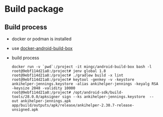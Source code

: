 # Build package

## Build process

* docker or podman is installed
* use [docker-android-build-box](https://github.com/mingchen/docker-android-build-box)
* build process

    ```
    docker run -v `pwd`:/project -it mingc/android-build-box bash -l
    root@9ebf114d21a8:/project# jenv global 1.8
    root@9ebf114d21a8:/project# ./gradlew build -x lint
    root@9ebf114d21a8:/project# keytool -genkey -v -keystore ankihelper-jennings.keystore -alias ankihelper-jennings -keyalg RSA -keysize 2048 -validity 10000
    root@9ebf114d21a8:/project# /opt/android-sdk/build-tools/28.0.0/apksigner sign --ks ankihelper-jennings.keystore  --out ankihelper-jennings.apk app/build/outputs/apk/release/ankihelper-2.30.7-release-unsigned.apk
    ```

